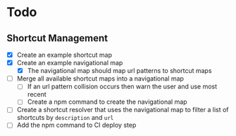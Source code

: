 # Todo
## Shortcut Management
- [x] Create an example shortcut map
- [x] Create an example navigational map
    - [x] The navigational map should map url patterns to shortcut maps
- [ ] Merge all available shortcut maps into a navigational map
    - [ ] If an url pattern collision occurs then warn the user and use most recent
    - [ ] Create a npm command to create the navigational map
- [ ] Create a shortcut resolver that uses the navigational map to filter a list of shortcuts by `description` and `url`
- [ ] Add the npm command to CI deploy step
